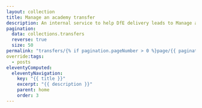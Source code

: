 ```yaml
---
layout: collection
title: Manage an academy transfer
description: An internal service to help DfE delivery leads to Manage an academy transfer from one trust to an other.
pagination:
  data: collections.transfers
  reverse: true
  size: 50
permalink: "transfers/{% if pagination.pageNumber > 0 %}page/{{ pagination.pageNumber + 1 }}{% endif %}/"
override:tags:
  - posts
eleventyComputed:
  eleventyNavigation:
    key: "{{ title }}"
    excerpt: "{{ description }}"
    parent: home
    order: 3
---
```

